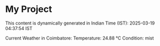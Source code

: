 # My Project

This content is dynamically generated in Indian Time (IST): 2025-03-19 04:37:54 IST


Current Weather in Coimbatore:
Temperature: 24.88 °C
Condition: mist
